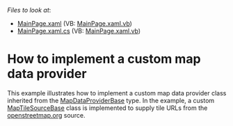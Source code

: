 <!-- default file list -->
*Files to look at*:

* [MainPage.xaml](./CS/CustomMapDataProvider/MainPage.xaml) (VB: [MainPage.xaml.vb](./VB/CustomMapDataProvider/MainPage.xaml.vb))
* [MainPage.xaml.cs](./CS/CustomMapDataProvider/MainPage.xaml.cs) (VB: [MainPage.xaml.vb](./VB/CustomMapDataProvider/MainPage.xaml.vb))
<!-- default file list end -->
# How to implement a custom map data provider


<p>This example illustrates how to implement a custom map data provider class inherited from the <a href="http://documentation.devexpress.com/#Silverlight/clsDevExpressXpfMapMapDataProviderBasetopic"><u>MapDataProviderBase</u></a> type. In the example, a custom <a href="http://documentation.devexpress.com/#Silverlight/DevExpressXpfMapMapTileSourceBase_ctortopic"><u>MapTileSourceBase</u></a> class is implemented to supply tile URLs from the <a href="http://www.openstreetmap.org/"><u>openstreetmap.org</u></a> source.</p><p><br />
</p>

<br/>


